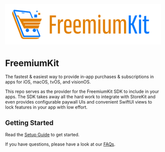 ![FreemiumKit Logo](https://github.com/FlineDev/FreemiumKit/blob/main/Logo.png?raw=true)

# FreemiumKit

The fastest & easiest way to provide in-app purchases & subscriptions in apps for iOS, macOS, tvOS, and visionOS.

This repo serves as the provider for the FreemiumKit SDK to include in your apps. The SDK takes away all the hard work to integrate with StoreKit and even provides configurable paywall UIs and convenient SwiftUI views to lock features in your app with low effort. 


## Getting Started

Read the [Setup Guide](https://flinedev.github.io/FreemiumKit/documentation/freemiumkit/setupguide/) to get started.

If you have questions, please have a look at our [FAQs](https://flinedev.github.io/FreemiumKit/documentation/freemiumkit/faqs).
